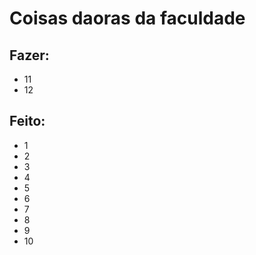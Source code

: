 # Coisas daoras da faculdade

## Fazer:
  - 11
  - 12

## Feito:
  - 1
  - 2
  - 3
  - 4
  - 5
  - 6
  - 7
  - 8
  - 9
  - 10
    
